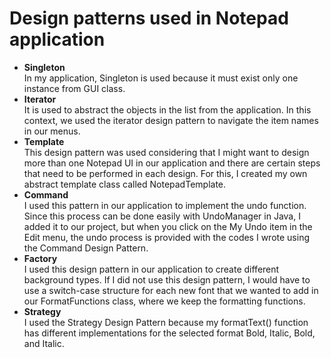# Design patterns used in Notepad application

- **Singleton**<br />
In my application, Singleton is used because it must exist only one instance from GUI class.
- **Iterator**<br />
It is used to abstract the objects in the list from the application. In this context, we used the iterator design pattern to navigate the item names in our menus.
- **Template**<br />
This design pattern was used considering that I might want to design more than one Notepad UI in our application and there are certain steps that need to be performed in each design. For this, I created my own abstract template class called NotepadTemplate.
- **Command**<br />
I used this pattern in our application to implement the undo function. Since this process can be done easily with UndoManager in Java, I added it to our project, but when you click on the My Undo item in the Edit menu, the undo process is provided with the codes I wrote using the Command Design Pattern.
- **Factory**<br />
I used this design pattern in our application to create different background types. If I did not use this design pattern, I would have to use a switch-case structure for each new font that we wanted to add in our FormatFunctions class, where we keep the formatting functions.
- **Strategy**<br />
I used the Strategy Design Pattern because my formatText() function has different implementations for the selected format Bold, Italic, Bold, and Italic.

